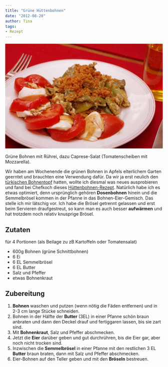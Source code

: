 ```yaml
---
title: "Grüne Hüttenbohnen"
date: "2012-08-20" 
author: Tina
tags:
- Rezept
---
```


![](images/huettenbohnen.jpg "huettenbohnen")

Grüne Bohnen mit Rührei, dazu Caprese-Salat (Tomatenscheiben mit Mozzarella).

Wir haben am Wochenende die grünen Bohnen in Apfels elterlichem Garten geerntet und brauchten eine Verwendung dafür. Da wir ja erst neulich den [türkischen Bohnentopf](posts/2012/08/turkischer-bohnen-tomateneintopf-yesil-fasulye/ "Türkischer Bohnen-Tomateneintopf (Yesil-Fasulye)") hatten, wollte ich diesmal was neues ausprobieren und fand bei Chefkoch dieses [Hüttenbohnen-Rezept](http://www.chefkoch.de/rezepte/1771011287077167/Gruene-Huettenbohnen-mit-Ei.html). Natürlich habe ich es etwas optimiert, denn ursprünglich gehören **Dosenbohnen** hinein und die Semmelbrösel kommen in der Pfanne in das Bohnen-Eier-Gemisch. Das stelle ich mir lätschig vor. Ich habe die Brösel getrennt gelassen und erst beim Servieren draufgestreut, so kann man es auch besser **aufwärmen** und hat trotzdem noch relativ knusprige Brösel.

## Zutaten

für 4 Portionen (als Beilage zu zB Kartoffeln oder Tomatensalat)

- 600g Bohnen (grüne Schnittbohnen)
- 6 Ei
- 6 EL Semmelbrösel
- 6 EL Butter
- Salz und Pfeffer
- etwas Bohnenkraut

## Zubereitung

1. **Bohnen** waschen und putzen (wenn nötig die Fäden entfernen) und in 2-3 cm lange Stücke schneiden.
2. Bohnen in der Hälfte der **Butter** (3EL) in einer Pfanne schön braun anbraten und dann den Deckel drauf und fertiggaren lassen, bis sie zart sind.
3. Mit **Bohnenkraut**, Salz und Pfeffer abschmecken.
4. Jetzt die **Eier** darüber geben und gut durchrühren, bis die Eier gar, aber noch nicht trocken sind.
5. Inzwischen die **Semmelbrösel** in einer Pfanne mit den restlichen 3 EL **Butter** braun braten, dann mit Salz und Pfeffer abschmecken.
6. Eier-Bohnen auf den Teller geben und mit den **Bröseln** bestreuen.
